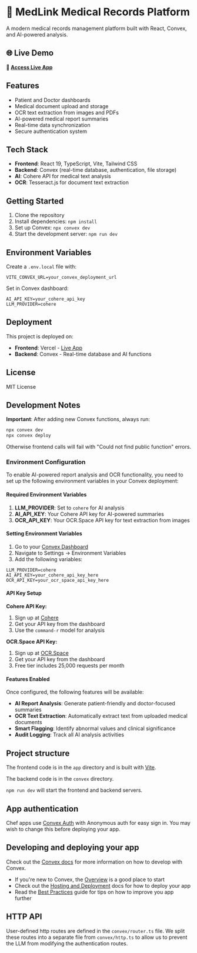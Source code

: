 # 🏥 MedLink Medical Records Platform

A modern medical records management platform built with React, Convex, and AI-powered analysis.

## 🌐 Live Demo

**🚀 [Access Live App](https://medlink-medical-records-platform-bk7yugczu.vercel.app)**

## Features

- Patient and Doctor dashboards
- Medical document upload and storage
- OCR text extraction from images and PDFs
- AI-powered medical report summaries
- Real-time data synchronization
- Secure authentication system

## Tech Stack

- **Frontend**: React 19, TypeScript, Vite, Tailwind CSS
- **Backend**: Convex (real-time database, authentication, file storage)
- **AI**: Cohere API for medical text analysis
- **OCR**: Tesseract.js for document text extraction

## Getting Started

1. Clone the repository
2. Install dependencies: `npm install`
3. Set up Convex: `npx convex dev`
4. Start the development server: `npm run dev`

## Environment Variables

Create a `.env.local` file with:
```
VITE_CONVEX_URL=your_convex_deployment_url
```

Set in Convex dashboard:
```
AI_API_KEY=your_cohere_api_key
LLM_PROVIDER=cohere
```

## Deployment

This project is deployed on:
- **Frontend**: Vercel - [Live App](https://medlink-medical-records-platform-bk7yugczu.vercel.app)
- **Backend**: Convex - Real-time database and AI functions

## License

MIT License

## Development Notes

**Important**: After adding new Convex functions, always run:
```bash
npx convex dev
npx convex deploy
```
Otherwise frontend calls will fail with "Could not find public function" errors.

### Environment Configuration

To enable AI-powered report analysis and OCR functionality, you need to set up the following environment variables in your Convex deployment:

#### Required Environment Variables

1. **LLM_PROVIDER**: Set to `cohere` for AI analysis
2. **AI_API_KEY**: Your Cohere API key for AI-powered summaries
3. **OCR_API_KEY**: Your OCR.Space API key for text extraction from images

#### Setting Environment Variables

1. Go to your [Convex Dashboard](https://dashboard.convex.dev/d/notable-okapi-371)
2. Navigate to Settings → Environment Variables
3. Add the following variables:

```
LLM_PROVIDER=cohere
AI_API_KEY=your_cohere_api_key_here
OCR_API_KEY=your_ocr_space_api_key_here
```

#### API Key Setup

**Cohere API Key:**
1. Sign up at [Cohere](https://cohere.ai/)
2. Get your API key from the dashboard
3. Use the `command-r` model for analysis

**OCR.Space API Key:**
1. Sign up at [OCR.Space](https://ocr.space/)
2. Get your API key from the dashboard
3. Free tier includes 25,000 requests per month

#### Features Enabled

Once configured, the following features will be available:

- **AI Report Analysis**: Generate patient-friendly and doctor-focused summaries
- **OCR Text Extraction**: Automatically extract text from uploaded medical documents
- **Smart Flagging**: Identify abnormal values and clinical significance
- **Audit Logging**: Track all AI analysis activities
  
## Project structure
  
The frontend code is in the `app` directory and is built with [Vite](https://vitejs.dev/).
  
The backend code is in the `convex` directory.
  
`npm run dev` will start the frontend and backend servers.

## App authentication

Chef apps use [Convex Auth](https://auth.convex.dev/) with Anonymous auth for easy sign in. You may wish to change this before deploying your app.

## Developing and deploying your app

Check out the [Convex docs](https://docs.convex.dev/) for more information on how to develop with Convex.
* If you're new to Convex, the [Overview](https://docs.convex.dev/understanding/) is a good place to start
* Check out the [Hosting and Deployment](https://docs.convex.dev/production/) docs for how to deploy your app
* Read the [Best Practices](https://docs.convex.dev/understanding/best-practices/) guide for tips on how to improve you app further

## HTTP API

User-defined http routes are defined in the `convex/router.ts` file. We split these routes into a separate file from `convex/http.ts` to allow us to prevent the LLM from modifying the authentication routes.
